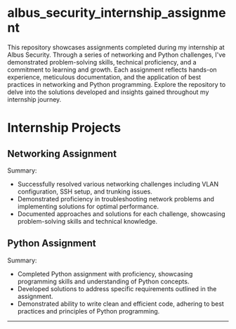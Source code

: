 # albus_security_internship_assignment
This repository showcases assignments completed during my internship at Albus Security. Through a series of networking and Python challenges, I've demonstrated problem-solving skills, technical proficiency, and a commitment to learning and growth. Each assignment reflects hands-on experience, meticulous documentation, and the application of best practices in networking and Python programming. Explore the repository to delve into the solutions developed and insights gained throughout my internship journey.

# Internship Projects

## Networking Assignment

Summary:
- Successfully resolved various networking challenges including VLAN configuration, SSH setup, and trunking issues.
- Demonstrated proficiency in troubleshooting network problems and implementing solutions for optimal performance.
- Documented approaches and solutions for each challenge, showcasing problem-solving skills and technical knowledge.

## Python Assignment

Summary:
- Completed Python assignment with proficiency, showcasing programming skills and understanding of Python concepts.
- Developed solutions to address specific requirements outlined in the assignment.
- Demonstrated ability to write clean and efficient code, adhering to best practices and principles of Python programming.

---


